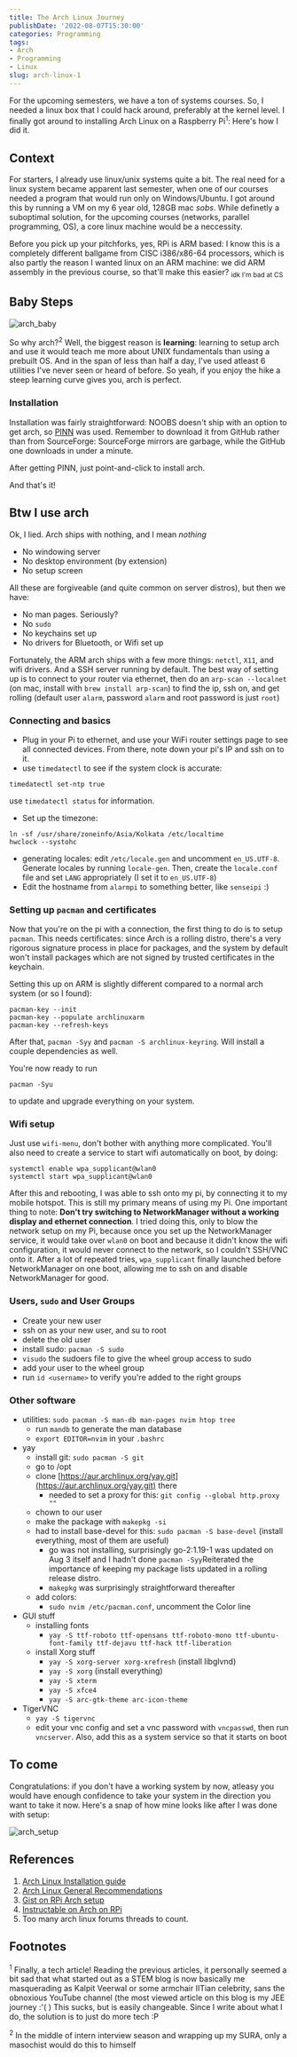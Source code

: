 ```yaml
---
title: The Arch Linux Journey
publishDate: '2022-08-07T15:30:00'
categories: Programming
tags:
- Arch
- Programming
- Linux
slug: arch-linux-1
---
```


For the upcoming semesters, we have a ton of systems courses. So, I needed a linux box that I could hack around, preferably at the kernel level. I finally got around to installing Arch Linux on a Raspberry Pi<sup>1</sup>: Here's how I did it.

## Context

For starters, I already use linux/unix systems quite a bit. The real need for a linux system became apparent last semester, when one of our courses needed a program that would run only on Windows/Ubuntu. I got around this by running a VM on my 6 year old, 128GB mac _sobs_. While definetly a suboptimal solution, for the upcoming courses (networks, parallel programming, OS), a core linux machine would be a neccessity.

Before you pick up your pitchforks, yes, RPi is ARM based: I know this is a completely different ballgame from CISC i386/x86-64 processors, which is also partly the reason I wanted linux on an ARM machine: we did ARM assembly in the previous course, so that'll make this easier? <sub>idk I'm bad at CS</sub>

## Baby Steps

![arch\_baby](res/bcd.jpeg)

So why arch?<sup>2</sup> Well, the biggest reason is **learning**: learning to setup arch and use it would teach me more about UNIX fundamentals than using a prebuilt OS. And in the span of less than half a day, I've used atleast 6 utilities I've never seen or heard of before. So yeah, if you enjoy the hike a steep learning curve gives you, arch is perfect.

### Installation

Installation was fairly straightforward: NOOBS doesn't ship with an option to get arch, so [PINN](https://github.com/procount/pinn) was used. Remember to download it from GitHub rather than from SourceForge: SourceForge mirrors are garbage, while the GitHub one downloads in under a minute.

After getting PINN, just point-and-click to install arch.

And that's it!

## Btw I use arch

Ok, I lied. Arch ships with nothing, and I mean _nothing_ 

* No windowing server
* No desktop environment (by extension)
* No setup screen

All these are forgiveable (and quite common on server distros), but then we have:

* No man pages. Seriously?
* No `sudo`
* No keychains set up
* No drivers for Bluetooth, or Wifi set up

Fortunately, the ARM arch ships with a few more things: `netctl`, `X11`, and wifi drivers. And a SSH server running by default. The best way of setting up is to connect to your router via ethernet, then do an `arp-scan --localnet` (on mac, install with `brew install arp-scan`) to find the ip, ssh on, and get rolling (default user `alarm`, password `alarm` and root password is just `root`)

### Connecting and basics

- Plug in your Pi to ethernet, and use your WiFi router settings page to see all connected devices. From there, note down your pi's IP and ssh on to it. 
- use `timedatectl` to see if the system clock is accurate:
```
timedatectl set-ntp true
```
use `timedatectl status` for information.
- Set up the timezone:
```
ln -sf /usr/share/zoneinfo/Asia/Kolkata /etc/localtime
hwclock --systohc
```
- generating locales: edit `/etc/locale.gen` and uncomment `en_US.UTF-8`. Generate locales by running `locale-gen`. Then, create the `locale.conf` file and set `LANG` appropriately (I set it to `en_US.UTF-8`)
- Edit the hostname from `alarmpi` to something better, like `senseipi` :)

### Setting up `pacman` and certificates

Now that you're on the pi with a connection, the first thing to do is to setup `pacman`. This needs certificates: since Arch is a rolling distro, there's a very rigorous signature process in place for packages, and the system by default won't install packages which are not signed by trusted certificates in the keychain. 

Setting this up on ARM is slightly different compared to a normal arch system (or so I found):
```
pacman-key --init
pacman-key --populate archlinuxarm
pacman-key --refresh-keys
```

After that, `pacman -Syy` and `pacman -S archlinux-keyring`. Will install a couple dependencies as well.

You're now ready to run
```
pacman -Syu
```
to update and upgrade everything on your system.

### Wifi setup
Just use `wifi-menu`, don't bother with anything more complicated. You'll also need to create a service to start wifi automatically on boot, by doing:
```
systemctl enable wpa_supplicant@wlan0
systemctl start wpa_supplicant@wlan0
```

After this and rebooting, I was able to ssh onto my pi, by connecting it to my mobile hotspot. This is still my primary means of using my Pi. One important thing to note: **Don't try switching to NetworkManager without a working display and ethernet connection**. I tried doing this, only to blow the network setup on my Pi, because once you set up the NetworkManager service, it would take over `wlan0` on boot and because it didn't know the wifi configuration, it would never connect to the network, so I couldn't SSH/VNC onto it. After a lot of repeated tries, `wpa_supplicant` finally launched before NetworkManager on one boot, allowing me to ssh on and disable NetworkManager for good.

### Users, `sudo` and User Groups
- Create your new user
- ssh on as your new user, and su to root
- delete the old user
- install sudo: `pacman -S sudo`
- `visudo` the sudoers file to give the wheel group access to sudo
- add your user to the wheel group
- run `id <username>` to verify you're added to the right groups

### Other software
- utilities: `sudo pacman -S man-db man-pages nvim htop tree`
    - run `mandb` to generate the man database
    - `export EDITOR=nvim` in your `.bashrc`
- yay
    - install git: `sudo pacman -S git`
    - go to /opt
    - clone [https://aur.archlinux.org/yay.git](https://aur.archlinux.org/yay.git) there
        - needed to set a proxy for this: `git config --global http.proxy ""`
    - chown to our user
    - make the package with `makepkg -si`
    - had to install base-devel for this: `sudo pacman -S base-devel` (install everything, most of them are useful)
        - go was not installing, surprisingly go-2:1.19-1 was updated on Aug 3 itself and I hadn't done `pacman -Syy`Reiterated the importance of keeping my package lists updated in a rolling release distro.
        - `makepkg` was surprisingly straightforward thereafter
    - add colors:
        - `sudo nvim /etc/pacman.conf`, uncomment the Color line
- GUI stuff
    - installing fonts
        - `yay -S ttf-roboto ttf-opensans ttf-roboto-mono ttf-ubuntu-font-family ttf-dejavu ttf-hack ttf-liberation`
    - install Xorg stuff
        - `yay -S xorg-server xorg-xrefresh` (install libglvnd)
        - `yay -S xorg` (install everything)
        - `yay -S xterm`
        - `yay -S xfce4`
        - `yay -S arc-gtk-theme arc-icon-theme`
- TigerVNC
    - `yay -S tigervnc`
    - edit your vnc config and set a vnc password with `vncpasswd`, then run `vncserver`. Also, add this as a system service so that it starts on boot

## To come

Congratulations: if you don't have a working system by now, atleasy you would have enough confidence to take your system in the direction you want to take it now. Here's a snap of how mine looks like after I was done with setup:

![arch_setup](res/arch_setup.png)

## References

1. [Arch Linux Installation guide](https://wiki.archlinux.org/title/installation_guide)
2. [Arch Linux General Recommendations](https://wiki.archlinux.org/title/installation_guide)
3. [Gist on RPi Arch setup](https://gist.github.com/TheZoc/849a82d3eed219998cd82fb4040607ae)
4. [Instructable on Arch on RPi](https://www.instructables.com/Arch-Linux-on-Raspberry-Pi/)
5. Too many arch linux forums threads to count.

## Footnotes

<sup>1</sup> Finally, a tech article! Reading the previous articles, it personally seemed a bit sad that what started out as a STEM blog is now basically me masquerading as Kalpit Veerwal or some armchair IITian celebrity, sans the obnoxious YouTube channel (the most viewed article on this blog is my JEE journey :'( ) This sucks, but is easily changeable. Since I write about what I do, the solution is to just do more tech :P 

<sup>2</sup> In the middle of intern interview season and wrapping up my SURA, only a masochist would do this to himself
